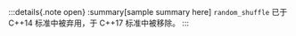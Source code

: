 :::details{.note open} 
    :summary[sample summary here]
    `random_shuffle` 已于 C++14 标准中被弃用，于 C++17 标准中被移除。
:::

